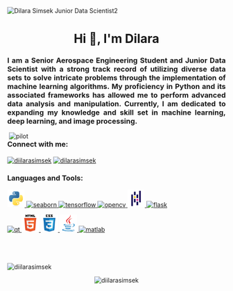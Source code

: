 <!--
**diilarasimsek/diilarasimsek** is a ✨ _special_ ✨ repository because its `README.md` (this file) appears on your GitHub profile.
-->

![Dilara Simsek Junior Data Scientist2](https://user-images.githubusercontent.com/74300754/234919528-84d42f02-5ab3-4a33-a9b0-1ebaa1ab36a0.png)

<h1 align="center">Hi 👋, I'm Dilara</h1>
<h3 align="justify">I am a Senior Aerospace Engineering Student and Junior Data Scientist with a strong track record of utilizing diverse data sets to solve intricate problems through the implementation of machine learning algorithms. My proficiency in Python and its associated frameworks has allowed me to perform advanced data analysis and manipulation. Currently, I am dedicated to expanding my knowledge and skill set in machine learning, deep learning, and image processing.</h3>

<img align="right" alt="pilot" width="500" src="https://i.pinimg.com/originals/72/34/f8/7234f8c8805833b4d2ec940c4cb6f406.gif">

<h3 align="left">Connect with me:</h3>
<p align="left">
<a href="https://linkedin.com/in/diilarasimsek" target="blank"><img align="center" src="https://raw.githubusercontent.com/rahuldkjain/github-profile-readme-generator/master/src/images/icons/Social/linked-in-alt.svg" alt="diilarasimsek" height="30" width="40" /></a>
<a href="https://kaggle.com/dilarasimsek" target="blank"><img align="center" src="https://raw.githubusercontent.com/rahuldkjain/github-profile-readme-generator/master/src/images/icons/Social/kaggle.svg" alt="dilarasimsek" height="30" width="40" /></a>
</p>

<h3 align="left">Languages and Tools:</h3>
<p align="left">  <a href="https://www.python.org" target="_blank" rel="noreferrer"> <img src="https://raw.githubusercontent.com/devicons/devicon/master/icons/python/python-original.svg" alt="python" width="40" height="40"/> </a>  <a href="https://seaborn.pydata.org/" target="_blank" rel="noreferrer"> <img src="https://seaborn.pydata.org/_images/logo-mark-lightbg.svg" alt="seaborn" width="40" height="40"/> </a> <a href="https://www.tensorflow.org" target="_blank" rel="noreferrer"> <img src="https://www.vectorlogo.zone/logos/tensorflow/tensorflow-icon.svg" alt="tensorflow" width="40" height="40"/> </a> <a href="https://opencv.org/" target="_blank" rel="noreferrer"> <img src="https://www.vectorlogo.zone/logos/opencv/opencv-icon.svg" alt="opencv" width="40" height="40"/> </a> <a href="https://pandas.pydata.org/" target="_blank" rel="noreferrer"> <img src="https://raw.githubusercontent.com/devicons/devicon/2ae2a900d2f041da66e950e4d48052658d850630/icons/pandas/pandas-original.svg" alt="pandas" width="40" height="40"/> </a> <a href="https://flask.palletsprojects.com/" target="_blank" rel="noreferrer"> <img src="https://www.vectorlogo.zone/logos/pocoo_flask/pocoo_flask-icon.svg" alt="flask" width="40" height="40"/> </a> </p>

<p align="left"> <a href="https://www.qt.io/" target="_blank" rel="noreferrer"> <img src="https://upload.wikimedia.org/wikipedia/commons/0/0b/Qt_logo_2016.svg" alt="qt" width="40" height="40"/> </a> <a href="https://www.w3.org/html/" target="_blank" rel="noreferrer"> <img src="https://raw.githubusercontent.com/devicons/devicon/master/icons/html5/html5-original-wordmark.svg" alt="html5" width="40" height="40"/> </a> <a href="https://www.w3schools.com/css/" target="_blank" rel="noreferrer"> <img src="https://raw.githubusercontent.com/devicons/devicon/master/icons/css3/css3-original-wordmark.svg" alt="css3" width="40" height="40"/> </a> <a href="https://www.java.com" target="_blank" rel="noreferrer"> <img src="https://raw.githubusercontent.com/devicons/devicon/master/icons/java/java-original.svg" alt="java" width="40" height="40"/> </a> <a href="https://www.mathworks.com/" target="_blank" rel="noreferrer"> <img src="https://upload.wikimedia.org/wikipedia/commons/2/21/Matlab_Logo.png" alt="matlab" width="40" height="40"/> </a> </p>

<p><img align="center" style="padding-top:55px;" src="https://github-readme-stats.vercel.app/api/top-langs?username=diilarasimsek&show_icons=true&locale=en&layout=compact" alt="diilarasimsek" /></p>

<p align="center"><img src="https://github-readme-streak-stats.herokuapp.com/?user=diilarasimsek&" alt="diilarasimsek" /></p>
